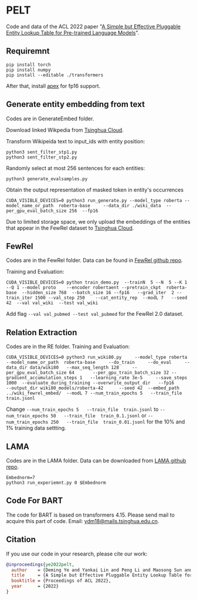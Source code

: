 # PELT
Code and data of the ACL 2022 paper "[A Simple but Effective Pluggable Entity Lookup Table for Pre-trained Language Models](https://arxiv.org/abs/2202.13392)". 


## Requiremnt
```
pip install torch
pip install numpy
pip install --editable ./transformers
```
After that, install [apex](https://github.com/NVIDIA/apex) for fp16 support. 




## Generate entity embedding from text
Codes are in GenerateEmbed folder.

Download linked Wikpedia from [Tsinghua Cloud](https://cloud.tsinghua.edu.cn/d/d5bd0071db6642699eb4/).

Transform Wikipeida text to input_ids with entity position:
```
python3 sent_filter_stp1.py
python3 sent_filter_stp2.py
```

Randomly select at most 256 sentences for each entities:
```
python3 generate_evalsamples.py
```

Obtain the output representation of masked token in entity's occurrences
```
CUDA_VISIBLE_DEVICES=0 python3 run_generate.py --model_type roberta --model_name_or_path  roberta-base     --data_dir ./wiki_data  --per_gpu_eval_batch_size 256  --fp16
```

Due to limited storage space, we only upload the embeddings of the entities that appear in the FewRel dataset to [Tsinghua Cloud](https://cloud.tsinghua.edu.cn/d/71a3262ba7614f938fb2/).



## FewRel

Codes are in the FewRel folder. Data can be found in [FewRel github repo](https://github.com/thunlp/FewRel).

Training and Evaluation:
```
CUDA_VISIBLE_DEVICES=0 python train_demo.py  --trainN  5 --N  5 --K 1 --Q 1 --model proto    --encoder robertaent --pretrain_ckpt  roberta-base  --hidden_size 768  --batch_size 16 --fp16   --grad_iter  2 --train_iter 1500 --val_step 250    --cat_entity_rep  --modL 7   --seed 42  --val val_wiki  --test val_wiki
```
Add flag `--val val_pubmed --test val_pubmed` for the FewRel 2.0 dataset.


## Relation Extraction

Codes are in the RE folder. Training and Evaluation:

```
CUDA_VISIBLE_DEVICES=0 python3 run_wiki80.py     --model_type roberta  --model_name_or_path  roberta-base     --do_train     --do_eval     --data_dir data/wiki80   --max_seq_length 128     --per_gpu_eval_batch_size 64       --per_gpu_train_batch_size 32 --gradient_accumulation_steps 1   --learning_rate 3e-5     --save_steps 1000  --evaluate_during_training --overwrite_output_dir   --fp16       --output_dir wiki80_models/roberta-42      --seed 42  --embed_path ../wiki_fewrel_embed/  --modL 7 --num_train_epochs 5   --train_file  train.jsonl  
```

Change `--num_train_epochs 5   --train_file  train.jsonl` to  `--num_train_epochs 50   --train_file  train_0.1.jsonl` or `--num_train_epochs 250   --train_file  train_0.01.jsonl` for the 10% and 1% training data settting.


## LAMA
Codes are in the LAMA folder. Data can be downloaded from [LAMA github repo](https://github.com/facebookresearch/LAMA).

```
Embednorm=7
python3 run_experiemnt.py 0 $Embednorm
```


## Code For BART
The code for BART is based on transformers 4.15. Please send mail to acquire this part of code. Email: ydm18@mails.tsinghua.edu.cn.

## Citation
If you use our code in your research, please cite our work:
```bibtex
@inproceedings{ye2022pelt,
  author    = {Deming Ye and Yankai Lin and Peng Li and Maosong Sun and Zhiyuan Liu},
  title     = {A Simple but Effective Pluggable Entity Lookup Table for Pre-trained Language Models},
  booktitle = {Proceedings of ACL 2022},
  year      = {2022}
}
```